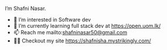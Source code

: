  I’m Shafni Nasar.
- 👀 I’m interested in Software dev
- 🌱 I’m currently learning full stack dev at https://open.uom.lk/
- 📫 Reach me mailto:shafninasar50@gmail.com
- 👨‍💻 Checkout my site https://shafnisha.mystrikingly.com/
